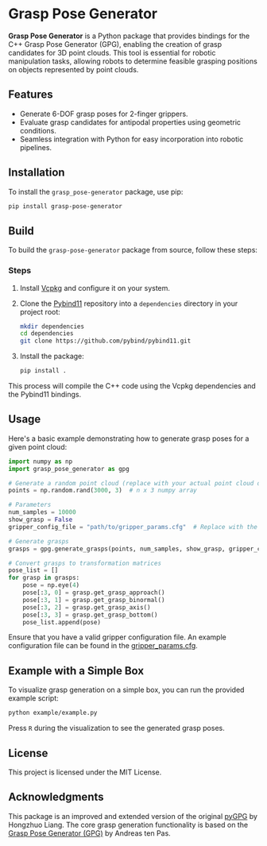 # Grasp Pose Generator

**Grasp Pose Generator** is a Python package that provides bindings for the C++ Grasp Pose Generator (GPG), enabling the creation of grasp candidates for 3D point clouds. This tool is essential for robotic manipulation tasks, allowing robots to determine feasible grasping positions on objects represented by point clouds.

## Features

- Generate 6-DOF grasp poses for 2-finger grippers.
- Evaluate grasp candidates for antipodal properties using geometric conditions.
- Seamless integration with Python for easy incorporation into robotic pipelines.

## Installation

To install the `grasp_pose-generator` package, use pip:

```bash
pip install grasp-pose-generator
```

## Build

To build the `grasp-pose-generator` package from source, follow these steps:

### Steps

1. Install [Vcpkg](https://github.com/microsoft/vcpkg) and configure it on your system.
2. Clone the [Pybind11](https://github.com/pybind/pybind11) repository into a `dependencies` directory in your project root:

   ```bash
   mkdir dependencies
   cd dependencies
   git clone https://github.com/pybind/pybind11.git
   ```
3. Install the package:

   ```bash
   pip install .
   ```

This process will compile the C++ code using the Vcpkg dependencies and the Pybind11 bindings.

## Usage

Here's a basic example demonstrating how to generate grasp poses for a given point cloud:

```python
import numpy as np
import grasp_pose_generator as gpg

# Generate a random point cloud (replace with your actual point cloud data)
points = np.random.rand(3000, 3)  # n x 3 numpy array

# Parameters
num_samples = 10000
show_grasp = False
gripper_config_file = "path/to/gripper_params.cfg"  # Replace with the path to your gripper configuration file

# Generate grasps
grasps = gpg.generate_grasps(points, num_samples, show_grasp, gripper_config_file)

# Convert grasps to transformation matrices
pose_list = []
for grasp in grasps:
    pose = np.eye(4)
    pose[:3, 0] = grasp.get_grasp_approach()
    pose[:3, 1] = grasp.get_grasp_binormal()
    pose[:3, 2] = grasp.get_grasp_axis()
    pose[:3, 3] = grasp.get_grasp_bottom()
    pose_list.append(pose)
```

Ensure that you have a valid gripper configuration file. An example configuration file can be found in the [gripper_params.cfg](https://github.com/AliRezaBeigy/grasp_pose_generator/blob/master/example/gripper_params.cfg).

## Example with a Simple Box

To visualize grasp generation on a simple box, you can run the provided example script:

```bash
python example/example.py
```

Press `R` during the visualization to see the generated grasp poses.

## License

This project is licensed under the MIT License.

## Acknowledgments

This package is an improved and extended version of the original [pyGPG](https://github.com/lianghongzhuo/pygpg) by Hongzhuo Liang. The core grasp generation functionality is based on the [Grasp Pose Generator (GPG)](https://github.com/atenpas/gpg) by Andreas ten Pas.
